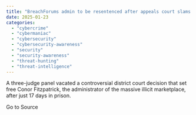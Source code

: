 ```yaml
---
title: "BreachForums admin to be resentenced after appeals court slams supervised release"
date: 2025-01-23
categories: 
  - "cybercrime"
  - "cybermaniac"
  - "cybersecurity"
  - "cybersecurity-awareness"
  - "security"
  - "security-awareness"
  - "threat-hunting"
  - "threat-intelligence"
---
```


A three-judge panel vacated a controversial district court decision that set free Conor Fitzpatrick, the administrator of the massive illicit marketplace, after just 17 days in prison.

Go to Source
